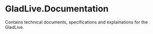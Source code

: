 # GladLive.Documentation
Contains technical documents, specifications and explainations for the GladLive.
